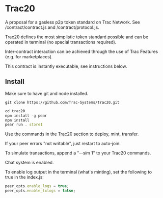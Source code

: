 # Trac20

A proposal for a gasless p2p token standard on Trac Network. See /contract/contract.js and /contract/protocol.js.

Trac20 defines the most simplistic token standard possible and can be operated in terminal (no special transactions required).

Inter-contract interaction can be achieved through the use of Trac Features (e.g. for marketplaces).

This contract is instantly executable, see instructions below.

## Install

Make sure to have git and node installed.

```shell
git clone https://github.com/Trac-Systems/trac20.git
```

```js
cd trac20
npm install -g pear
npm install
pear run . store1
```

Use the commands in the Trac20 section to deploy, mint, transfer.

If your peer errors "not writable", just restart to auto-join.

To simulate transactions, append a "--sim 1" to your Trac20 commands.

Chat system is enabled.

To enable log output in the terminal (what's minting), set the following to true in the index.js:

```js
peer_opts.enable_logs = true;
peer_opts.enable_txlogs = false;
```

